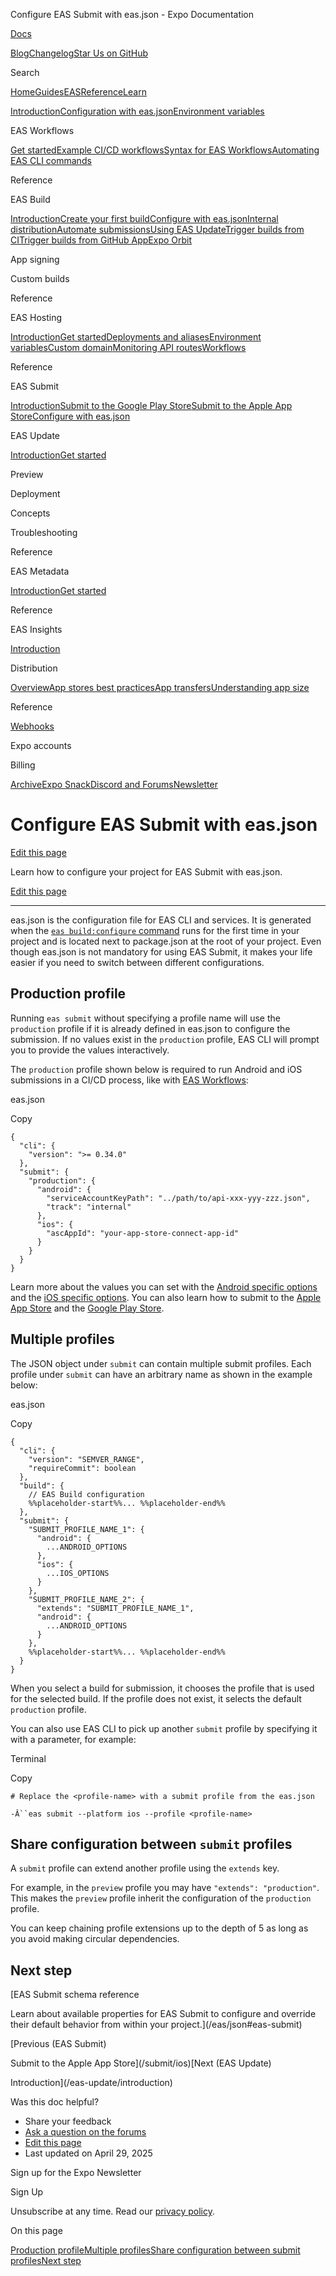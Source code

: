 Configure EAS Submit with eas.json - Expo Documentation

[Docs](/)

[Blog](https://expo.dev/blog)[Changelog](https://expo.dev/changelog)[Star Us on GitHub](https://github.com/expo/expo)

Search

[Home](/)[Guides](/guides/overview)[EAS](/eas)[Reference](/versions/latest)[Learn](/tutorial/overview)

[Introduction](/eas)[Configuration with eas.json](/eas/json)[Environment variables](/eas/environment-variables)

EAS Workflows

[Get started](/eas/workflows/get-started)[Example CI/CD workflows](/eas/workflows/examples)[Syntax for EAS Workflows](/eas/workflows/syntax)[Automating EAS CLI commands](/eas/workflows/automating-eas-cli)

Reference

EAS Build

[Introduction](/build/introduction)[Create your first build](/build/setup)[Configure with eas.json](/build/eas-json)[Internal distribution](/build/internal-distribution)[Automate submissions](/build/automate-submissions)[Using EAS Update](/build/updates)[Trigger builds from CI](/build/building-on-ci)[Trigger builds from GitHub App](/build/building-from-github)[Expo Orbit](/build/orbit)

App signing

Custom builds

Reference

EAS Hosting

[Introduction](/eas/hosting/introduction)[Get started](/eas/hosting/get-started)[Deployments and aliases](/eas/hosting/deployments-and-aliases)[Environment variables](/eas/hosting/environment-variables)[Custom domain](/eas/hosting/custom-domain)[Monitoring API routes](/eas/hosting/api-routes)[Workflows](/eas/hosting/workflows)

Reference

EAS Submit

[Introduction](/submit/introduction)[Submit to the Google Play Store](/submit/android)[Submit to the Apple App Store](/submit/ios)[Configure with eas.json](/submit/eas-json)

EAS Update

[Introduction](/eas-update/introduction)[Get started](/eas-update/getting-started)

Preview

Deployment

Concepts

Troubleshooting

Reference

EAS Metadata

[Introduction](/eas/metadata)[Get started](/eas/metadata/getting-started)

Reference

EAS Insights

[Introduction](/eas-insights/introduction)

Distribution

[Overview](/distribution/introduction)[App stores best practices](/distribution/app-stores)[App transfers](/distribution/app-transfers)[Understanding app size](/distribution/app-size)

Reference

[Webhooks](/eas/webhooks)

Expo accounts

Billing

[Archive](/archive)[Expo Snack](https://snack.expo.dev)[Discord and Forums](https://chat.expo.dev)[Newsletter](https://expo.dev/mailing-list/signup)

Configure EAS Submit with eas.json
==================================

[Edit this page](https://github.com/expo/expo/edit/main/docs/pages/submit/eas-json.mdx)

Learn how to configure your project for EAS Submit with eas.json.

[Edit this page](https://github.com/expo/expo/edit/main/docs/pages/submit/eas-json.mdx)

---

eas.json is the configuration file for EAS CLI and services. It is generated when the [`eas build:configure` command](/build/setup#configure-the-project) runs for the first time in your project and is located next to package.json at the root of your project. Even though eas.json is not mandatory for using EAS Submit, it makes your life easier if you need to switch between different configurations.

Production profile
------------------

Running `eas submit` without specifying a profile name will use the `production` profile if it is already defined in eas.json to configure the submission. If no values exist in the `production` profile, EAS CLI will prompt you to provide the values interactively.

The `production` profile shown below is required to run Android and iOS submissions in a CI/CD process, like with [EAS Workflows](/eas/workflows):

eas.json

Copy

```
{
  "cli": {
    "version": ">= 0.34.0"
  },
  "submit": {
    "production": {
      "android": {
        "serviceAccountKeyPath": "../path/to/api-xxx-yyy-zzz.json",
        "track": "internal"
      },
      "ios": {
        "ascAppId": "your-app-store-connect-app-id"
      }
    }
  }
}

```

Learn more about the values you can set with the [Android specific options](/eas/json#android-specific-options) and the [iOS specific options](/eas/json#ios-specific-options). You can also learn how to submit to the [Apple App Store](/submit/ios) and the [Google Play Store](/submit/android).

Multiple profiles
-----------------

The JSON object under `submit` can contain multiple submit profiles. Each profile under `submit` can have an arbitrary name as shown in the example below:

eas.json

Copy

```
{
  "cli": {
    "version": "SEMVER_RANGE",
    "requireCommit": boolean
  },
  "build": {
    // EAS Build configuration
    %%placeholder-start%%... %%placeholder-end%%
  },
  "submit": {
    "SUBMIT_PROFILE_NAME_1": {
      "android": {
        ...ANDROID_OPTIONS
      },
      "ios": {
        ...IOS_OPTIONS
      }
    },
    "SUBMIT_PROFILE_NAME_2": {
      "extends": "SUBMIT_PROFILE_NAME_1",
      "android": {
        ...ANDROID_OPTIONS
      }
    },
    %%placeholder-start%%... %%placeholder-end%%
  }
}

```

When you select a build for submission, it chooses the profile that is used for the selected build. If the profile does not exist, it selects the default `production` profile.

You can also use EAS CLI to pick up another `submit` profile by specifying it with a parameter, for example:

Terminal

Copy

`# Replace the <profile-name> with a submit profile from the eas.json`

`-Â``eas submit --platform ios --profile <profile-name>`

Share configuration between `submit` profiles
---------------------------------------------

A `submit` profile can extend another profile using the `extends` key.

For example, in the `preview` profile you may have `"extends": "production"`. This makes the `preview` profile inherit the configuration of the `production` profile.

You can keep chaining profile extensions up to the depth of 5 as long as you avoid making circular dependencies.

Next step
---------

[EAS Submit schema reference

Learn about available properties for EAS Submit to configure and override their default behavior from within your project.](/eas/json#eas-submit)

[Previous (EAS Submit)

Submit to the Apple App Store](/submit/ios)[Next (EAS Update)

Introduction](/eas-update/introduction)

Was this doc helpful?

* Share your feedback
* [Ask a question on the forums](https://chat.expo.dev/)
* [Edit this page](https://github.com/expo/expo/edit/main/docs/pages/submit/eas-json.mdx)
* Last updated on April 29, 2025

Sign up for the Expo Newsletter

Sign Up

Unsubscribe at any time. Read our [privacy policy](https://expo.dev/privacy).

On this page

[Production profile](/submit/eas-json/#production-profile)[Multiple profiles](/submit/eas-json/#multiple-profiles)[Share configuration between submit profiles](/submit/eas-json/#share-configuration-between-submit-profiles)[Next step](/submit/eas-json/#next-step)